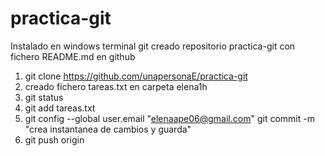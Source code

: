 # practica-git
Instalado en windows terminal git
creado repositorio practica-git con fichero README.md en github
1. git clone https://github.com/unapersonaE/practica-git
2. creado fichero tareas.txt en carpeta elena1h
3. git status
4. git add tareas.txt
5. git config --global user.email "elenaape06@gmail.com"
   git commit -m "crea instantanea de cambios y guarda"
6. git push origin